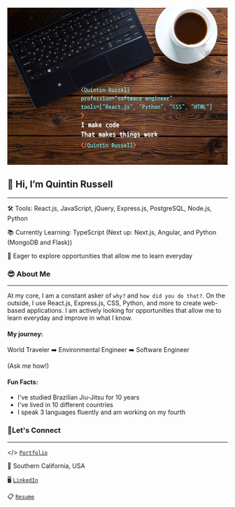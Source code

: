 ![alt text](https://raw.githubusercontent.com/Quintin-Russell/practice/main/Quintin-Russell-README.jpg "Quintin-Russell README Image")


## 👋 Hi, I’m Quintin Russell
------

:hammer_and_wrench: Tools: React.js, JavaScript, jQuery, Express.js, PostgreSQL, Node.js, Python  

:books: Currently Learning: TypeScript (Next up: Next.js, Angular, and Python (MongoDB and Flask)) 

🧠 Eager to explore opportunities that allow me to learn everyday  


### :sunglasses: About Me
------

At my core, I am a constant asker of `why?` and `how did you do that?`. On the outside, I use React.js, Express.js, CSS, Python, and more to create web-based applications. I am actively looking for opportunities that allow me to learn everyday and improve in what I know.

#### My journey:

World Traveler :arrow_right: Environmental Engineer :arrow_right: Software Engineer 

(Ask me how!)

#### Fun Facts:
- I've studied Brazilian Jiu-Jitsu for 10 years
- I've lived in 10 different countries
- I speak 3 languages fluently and am working on my fourth


### :incoming_envelope:Let's Connect
------

</> [`Portfolio`](http://www.quintinrussell.us/)

📍  Southern California, USA  

🖥️ [`LinkedIn`](https://www.linkedin.com/in/qjrussell/)  

:clipboard: [`Resume`](https://github.com/Quintin-Russell/Quintin-Russell/blob/main/Quintin%20Russell%20Resume.pdf)
